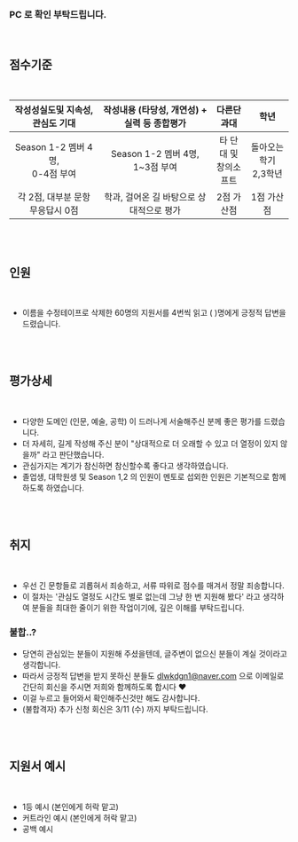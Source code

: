 <br>

### PC 로 확인 부탁드립니다.

<br>

## 점수기준

<br>

| 작성성실도및 지속성, 관심도 기대 | 작성내용 (타당성, 개연성) + 실력 등 종합평가 | 다른단과대 | 학년 |
|:-------------------------------:|:-------------------------------------------:|:----------:|:----:|
| Season 1-2 멤버 4명,<br> 0-4점 부여 | Season 1-2 멤버 4명,<br> 1~3점 부여    | 타 단대 및 <br> 창의소프트 | 돌아오는 학기<br>2,3학년|
| 각 2점, 대부분 문항 무응답시 0점 | 학과, 걸어온 길 바탕으로 상대적으로 평가 | 2점 가산점 | 1점 가산점 |

<br><br>

## 인원

<br>

- 이름을 수정테이프로 삭제한 60명의 지원서를 4번씩 읽고 ( )명에게 긍정적 답변을 드렸습니다.

<br><br>

## 평가상세

<br>

- 다양한 도메인 (인문, 예술, 공학) 이 드러나게 서술해주신 분께 좋은 평가를 드렸습니다.
- 더 자세히, 길게 작성해 주신 분이 "상대적으로 더 오래할 수 있고 더 열정이 있지 않을까" 라고 판단했습니다.
- 관심가지는 계기가 참신하면 참신할수록 좋다고 생각하였습니다.
- 졸업생, 대학원생 및 Season 1,2 의 인원이 멘토로 섭외한 인원은 기본적으로 함께하도록 하였습니다.

<br><br>

## 취지

<br>

- 우선 긴 문항들로 괴롭혀서 죄송하고, 서류 따위로 점수를 매겨서 정말 죄송합니다.
- 이 절차는 '관심도 열정도 시간도 별로 없는데 그냥 한 번 지원해 봤다' 라고 생각하여 분들을 최대한 줄이기 위한 작업이기에, 깊은 이해를 부탁드립니다.

### 불합..?

- 당연히 관심있는 분들이 지원해 주셨을텐데, 글주변이 없으신 분들이 계실 것이라고 생각합니다.
- 따라서 긍정적 답변을 받지 못하신 분들도 dlwkdgn1@naver.com 으로 이메일로 간단히 회신을 주시면 저희와 함께하도록 합시다 ♥
- 이걸 누르고 들어와서 확인해주신것만 해도 감사합니다.
- (불합격자) 추가 신청 회신은 3/11 (수) 까지 부탁드립니다.

<br><br>

## 지원서 예시

<br>

- 1등 예시 (본인에게 허락 맡고)
- 커트라인 예시 (본인에게 허락 맡고)
- 공백 예시
